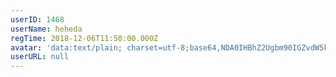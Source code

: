 ```yaml
---
userID: 1468
userName: heheda
regTime: 2018-12-06T11:50:00.000Z
avatar: 'data:text/plain; charset=utf-8;base64,NDA0IHBhZ2Ugbm90IGZvdW5kCg=='
userURL: null
---
```



